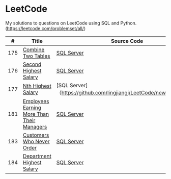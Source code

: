 # LeetCode
My solutions to questions on LeetCode using SQL and Python.
(https://leetcode.com/problemset/all/)


| # | Title | Source Code | Difficulty |
|---| ----- | -------- | ---------- |
|175|[Combine Two Tables](https://leetcode.com/problems/combine-two-tables/)| [SQL Server](https://github.com/lingjiangj/LeetCode/blob/master/SQL/175.%20Combining%20Two%20Tables.sql)|Easy|
|176|[Second Highest Salary](https://leetcode.com/problems/second-highest-salary/)| [SQL Server](https://github.com/lingjiangj/LeetCode/blob/master/SQL/176.%20Second%20Highest%20Salary.sql)|Easy|
|177|[Nth Highest Salary](https://leetcode.com/problems/nth-highest-salary/)| [SQL Server]（https://github.com/lingjiangj/LeetCode/new/master/SQL)|Medium|
|181|[Employees Earning More Than Their Managers](https://leetcode.com/problems/employees-earning-more-than-their-managers/)| [SQL Server](https://github.com/lingjiangj/LeetCode/blob/master/SQL/181.%20Employees%20Earning%20More%20Than%20Their%20Managers.sql)|Easy|
|183|[Customers Who Never Order](https://leetcode.com/problems/customers-who-never-order/)|[SQL Server](https://github.com/lingjiangj/LeetCode/blob/master/SQL/183.%20Customers%20Who%20Never%20Order.sql)|Easy|
|184|[Department Highest Salary](https://leetcode.com/problems/department-highest-salary/)|[SQL Server](https://github.com/lingjiangj/LeetCode/blob/master/SQL/184.%20Department%20Highest%20Salary.sql)|Medium|


